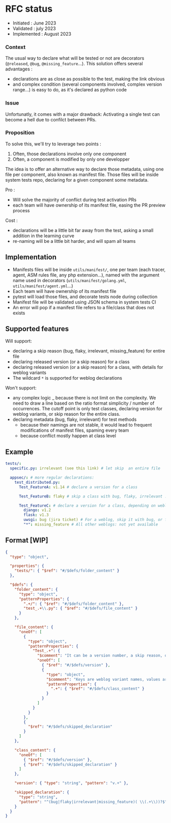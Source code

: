 # RFC status

* Initiated : June 2023
* Validated : july 2023
* Implemented : August 2023

### Context

The usual way to declare what will be tested or not are decorators (`@released`, `@bug`, `@missing_feature`...). This solution offers several advantages :

- declarations are as close as possible to the test, making the link obvious
- and complex condition (several components involved, complex version range...) is easy to do, as it's declared as python code

### Issue

Unfortunatly, it comes with a major drawback: Activating a single test can become a hell due to confilct between PRs.

### Proposition

To solve this, we'll try to leverage two points :

1. Often, those declarations involve only one component
2. Often, a component is modified by only one developper

The idea is to offer an alternative way to declare those metadata, using one file per component, also known as manifest file. Those files will be inside system tests repo, declaring for a given component some metadata.

Pro :

- Will solve the majority of conflict during test activation PRs
- each team will have ownership of its manifest file, easing the PR preview process

Cost :

- declarations will be a little bit far away from the test, asking a small addition in the learning curve
- re-naming will be a little bit harder, and will spam all teams

## Implementation

- Manifests files will be inside `utils/manifest/`, one per team (each tracer, agent, ASM rules file, any php extension...), named with the argument name used in decorators (`utils/manifest/golang.yml`, `utils/manifest/agent.yml`...)
- Each team will have ownership of its manifest file
- pytest will load those files, and decorate tests node during collection
- Manifest file will be validated using JSON schema in system tests CI
- An error will pop if a manifest file refers to a file/class that does not exists

## Supported features

Will support:

- declaring a skip reason (bug, flaky, irrelevant, missing_feature) for entire file
- declaring released version (or a skip reason) for a class
- declaring released version (or a skip reason) for a class, with details for weblog variants
- The wildcard `*` is supported for weblog declarations

Won't support:

- any complex logic
  _ because there is not limit on the complexity. We need to draw a line based on the ratio format simplicity / number of occurrences. The cutoff point is only test classes, declaring version for weblog variants, or skip reason for the entire class.
- declaring metadata (bug, flaky, irrelevant) for test methods
  - because their namings are not stable, it would lead to frequent modifications of manifest files, spaming every team
  - because conflict mostly happen at class level


## Example

```yaml
tests/:
  specific.py: irrelevant (see this link) # let skip  an entire file

  appsec/: # more regular declarations:
    test_distributed.py:
      Test_FeatureA: v1.14 # declare a version for a class

      Test_FeatureB: flaky # skip a class with bug, flaky, irrelevant ...

      Test_FeatureC: # declare a version for a class, depending on weblog
        django: v1.2
        flask: v1.3
        uwsgi: bug (jira ticket) # For a weblog, skip it with bug, or flaky
        "*": missing_feature # All other weblogs: not yet available
```

## Format [WIP]

```json
{
  "type": "object",

  "properties": {
    "tests/": { "$ref": "#/$defs/folder_content" }
  },

  "$defs": {
    "folder_content": {
      "type": "object",
      "patternProperties": {
        ".+/": { "$ref": "#/$defs/folder_content" },
        "test_.+\\.py": { "$ref": "#/$defs/file_content" }
      }
    },

    "file_content": {
      "oneOf": [
        {
          "type": "object",
          "patternProperties": {
            "Test_.+": {
              "$comment": "It can be a version number, a skip reason, or an object with weblog variant as keys",
              "oneOf": [
                { "$ref": "#/$defs/version" },
                {
                  "type": "object",
                  "$comment": "Keys are weblog variant names, values are version, or a skip reason",
                  "patternProperties": {
                    ".+": { "$ref": "#/$defs/class_content" }
                  }
                }
              ]
            }
          }
        },
        {
          "$ref": "#/$defs/skipped_declaration"
        }
      ]
    },

    "class_content": {
      "oneOf": [
        { "$ref": "#/$defs/version" },
        { "$ref": "#/$defs/skipped_declaration" }
      ]
    },

    "version": { "type": "string", "pattern": "v.+" },

    "skipped_declaration": {
      "type": "string",
      "pattern": "^(bug|flaky|irrelevant|missing_feature)( \\(.+\\))?$"
    }
  }
}
```
